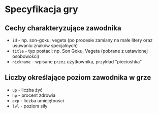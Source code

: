 # Specyfikacja gry

## Cechy charakteryzujące zawodnika

* `id` - np. son-goku, vegeta (po procesie zamiany na małe litery oraz usuwaniu znaków specjalnych)
* `title` - typ postaci: np. Son Goku, Vegeta (pobrane z ustawionej osobowości)
* `nickname` - wpisane przez użytkownika, przykład "piecioshka"

## Liczby określające poziom zawodnika w grze

* `up` - liczba żyć
* `hp` - procent zdrowia
* `exp` - liczba umiejętności
* `lvl` - poziom siły 
